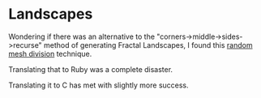 # Landscapes

Wondering if there was an alternative to the "corners->middle->sides->recurse" method of generating Fractal Landscapes, I found this [random mesh division](http://www.mathworks.co.uk/matlabcentral/fileexchange/39559-automatic-terrain-generation/content/html/terrain_generation_introduction.html) technique.

Translating that to Ruby was a complete disaster.

Translating it to C has met with slightly more success.
